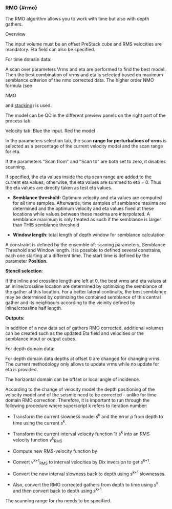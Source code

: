 ### RMO {#rmo}

The RMO algorithm allows you to work with time but also with depth gathers.

Overview

The input volume must be an offset PreStack cube and RMS velocities are mandatory. Eta field can also be specified.

For time domain data:

A scan over parameters Vrms and eta are performed to find the best model. Then the best combination of vrms and eta is selected based on maximum semblance criterion of the nmo corrected data. The higher order NMO formula (see

NMO

and [stacking](stackmute\README.md)) is used.

The model can be QC in the different preview panels on the right part of the process tab.

Velocity tab: Blue the input. Red the model

In the parameters selection tab, the scan **range for perturbations of vrms** is selected as a percentage of the current velocity model and the scan range for eta.

If the parameters &quot;Scan from&quot; and &quot;Scan to&quot; are both set to zero, it disables scanning.

If specified, the eta values inside the eta scan range are added to the current eta values; otherwise, the eta values are summed to eta = 0\. Thus the eta values are directly taken as test eta values.

- **Semblance threshold:** Optimum velocity and eta values are computed for all time samples. Afterwards, time samples of semblance maxima are determined and the optimum velocity and eta values fixed at these locations while values between these maxima are interpolated. A semblance maximum is only treated as such if the semblance is larger than THIS semblance threshold

- **Window length**: total length of depth window for semblance calculation

A constraint is defined by the ensemble of: scaning parameters, Semblance Threshold and Window length. It is possible to defined several constrains, each one starting at a different time. The start time is defined by the parameter **Position**.

**Stencil selection**:

If the inline and crossline length are left at 0, the best vrms and eta values at an inline/crossline location are determined by optimizing the semblance of the gather at this location. For a better lateral continuity, the best semblance may be determined by optimizing the combined semblance of this central gather and its neighbours according to the vicinity defined by inline/crossline half length.

**Outputs:**

In addition of a new data set of gathers RMO corrected, additional volumes can be created such as the updated Eta field and velocities or the semblance input or output cubes.

For depth domain data:

For depth domain data depths at offset 0 are changed for changing vrms. The current methodology only allows to update vrms while no update for eta is provided.

The horizontal domain can be offset or local angle of incidence.

According to the change of velocity model the depth positioning of the velocity model and of the seismic need to be corrected - unlike for time domain RMO correction. Therefore, it is important to run through the following procedure where superscript k refers to iteration number:

*   Transform the current slowness model _s_<sup>k</sup> and the error ρ from depth to time using the current _s_<sup>k</sup>.
*   Transform the current interval velocity function 1/ _s_<sup>k</sup> into an RMS velocity function _v_<sup>k</sup><sub>RMS</sub>
*   Compute new RMS-velocity function by

*   Convert _v_<sup>k+1</sup><sub>RMS</sub> to interval velocities by Dix inversion to get _s_<sup>k+1</sup>.
*   Convert the new interval slowness back to depth using _s_<sup>k+1</sup> slownesses.
*   Also, convert the RMO corrected gathers from depth to time using _s_<sup>k</sup> and then convert back to depth using _s_<sup>k+1</sup>.

The scanning range for rho needs to be specified.
